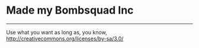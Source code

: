 # Made my Bombsquad Inc #
----------


Use what you want as long as, you know, http://creativecommons.org/licenses/by-sa/3.0/
